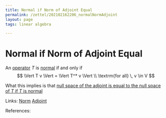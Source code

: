 ```yaml
---
title: Normal if Norm of Adjoint Equal
permalink: /zettel/202102162206_normalNormAdjoint
layout: page
tags: linear algebra

---
```

# Normal if Norm of Adjoint Equal

An [operator](202102082104_operatorDefinition) $T$ is [normal](202102162200_normalOperatorDefinition) if and only if
$$
\Vert T v \Vert = \Vert T^* v \Vert \\
\textrm{for all} \, v \in V
$$

What this implies is that [null space of the adjoint is equal to the null space of $T$ if $T$ is normal](202102181715_nullSpaceAdjointNormal)

Links: [Norm](202102141717_normDefinition) [Adjoint](202102161843_adjointDefinition) 

References: 

